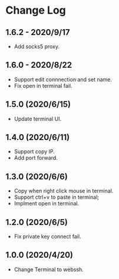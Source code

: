 # Change Log

## 1.6.2 - 2020/9/17
- Add socks5 proxy.

## 1.6.0 - 2020/8/22
- Support edit connnection and set name.
- Fix open in terminal fail.

## 1.5.0 (2020/6/15)
- Update terminal UI.

## 1.4.0 (2020/6/11)
- Support copy IP.
- Add port forward.

## 1.3.0 (2020/6/6)
- Copy when right click mouse in terminal.
- Support ctrl+v to paste in terminal;
- Implment open in terminal.

## 1.2.0 (2020/6/5)
- Fix private key connect fail.

## 1.0.0 (2020/4/20)
- Change Terminal to webssh.